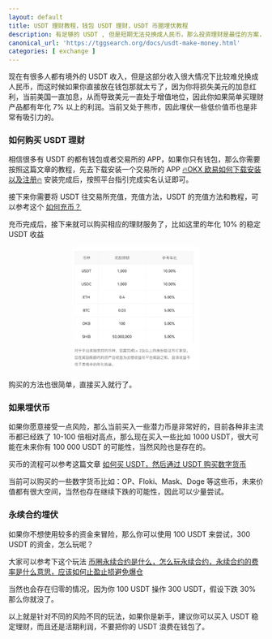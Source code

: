 ```yaml
---
layout: default
title: USDT 理财教程，钱包 USDT 理财，USDT 币圈埋伏教程
description: 有足够的 USDT , 但是短期无法兑换成人民币，那么投资理财是最佳的方案，不要浪费了你 USDT，目前年化都可以达到 10% 以上，然后加上汇率加成，那么相当于人民币年化可能达到 20% 以上的利润，究竟应该如何去理财呢？
canonical_url: 'https://tggsearch.org/docs/usdt-make-money.html'
categories: [ exchange ]
---
```

现在有很多人都有境外的 USDT 收入，但是这部分收入很大情况下比较难兑换成人民币，而这时候如果你直接放在钱包那就太亏了，因为你将损失美元的加息红利，当前美国一直加息，从而导致美元一直处于增值地位，因此你如果简单买理财产品都有年化 7% 以上的利润。当前又处于熊市，因此埋伏一些低价值币也是非常有吸引力的。

### 如何购买 USDT 理财
相信很多有 USDT 的都有钱包或者交易所的 APP，如果你只有钱包，那么你需要按照这篇文章的教程，先去下载安装一个交易所的 APP [🔥OKX 欧易如何下载安装以及注册🔥](./okx-install.html) 安装完成后，按照平台指引完成实名认证即可。


接下来你需要将 USDT 往交易所充值，充值方法，USDT 的充值方法和教程，可以参考这个 [如何充币？](./302.html?target=https://www.okx.com/cn/help/how-do-i-make-a-deposit-app?irclickid=wbb1pdVoWxyNRpSR4PSKyQk-UkFWkKycKwNeRI0&Channelid=ACE519391&sharedid=233568&irgwc=1)

充币完成后，接下来就可以购买相应的理财服务了，比如这里的年化 10% 的稳定 USDT 收益
<div align=center>
    <img alt="usdt-mm" src="/docs/assets/img/usdt-mm.webp" class="page-img" width="50%"/>
</div>

购买的方法也很简单，直接买入就行了。

### 如果埋伏币
如果你愿意接受一点风险，那么当前买入一些潜力币是非常好的，目前各种非主流币都已经跌了 10-100 倍相对高点，那么现在买入一些比如 1000 USDT，很大可能在未来你有 100 000 USDT 的可能性，当然风险也是存在的。

买币的流程可以参考这篇文章 [如何买 USDT，然后通过 USDT 购买数字货币](./buyu-selleru.html)

当前可以购买的一些数字货币比如：OP、Floki、Mask、Doge 等这些币，未来价值都有很大空间，当然也存在继续下跌的可能性，因此可以少量尝试。

### 永续合约埋伏
如果你不想使用较多的资金来冒险，那么你可以使用 100 USDT 来尝试，300 USDT 的资金，怎么玩呢？

大家可以参考下这个玩法 [币圈永续合约是什么，怎么玩永续合约，永续合约的费率是什么意思，应该如何止盈止损避免爆仓](./coins-yx-play.html) 

当然也会存在归零的情况，因为你 100 USDT 操作 300 USDT，假设下跌 30% 那么你就没了。


以上就是针对不同的风险不同的玩法，如果你是新手，建议你可以买入 USDT 稳定理财，而且还是活期利润，不要把你的 USDT 浪费在钱包了。
